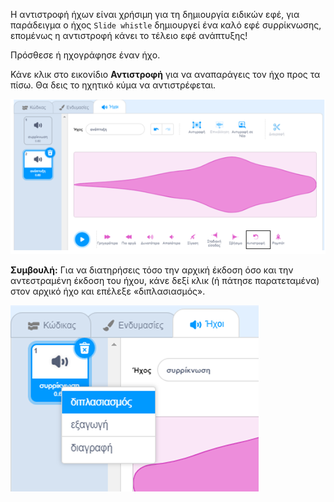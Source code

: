 Η αντιστροφή ήχων είναι χρήσιμη για τη δημιουργία ειδικών εφέ, για παράδειγμα ο ήχος `Slide whistle` δημιουργεί ένα καλό εφέ συρρίκνωσης, επομένως η αντιστροφή κάνει το τέλειο εφέ ανάπτυξης!

Πρόσθεσε ή ηχογράφησε έναν ήχο.

Κάνε κλικ στο εικονίδιο **Αντιστροφή** για να αναπαράγεις τον ήχο προς τα πίσω. Θα δεις το ηχητικό κύμα να αντιστρέφεται.

![Ο ήχος με το εικονίδιο αντιστροφής να έχει επισημανθεί.](images/reverse-sound.png)

**Συμβουλή:** Για να διατηρήσεις τόσο την αρχική έκδοση όσο και την αντεστραμένη έκδοση του ήχου, κάνε δεξί κλικ (ή πάτησε παρατεταμένα) στον αρχικό ήχο και επέλεξε «διπλασιασμός».

![Ο ήχος με το αναδυόμενο μενού που δείχνει το διπλότυπο.](images/duplicate-sound.png)


